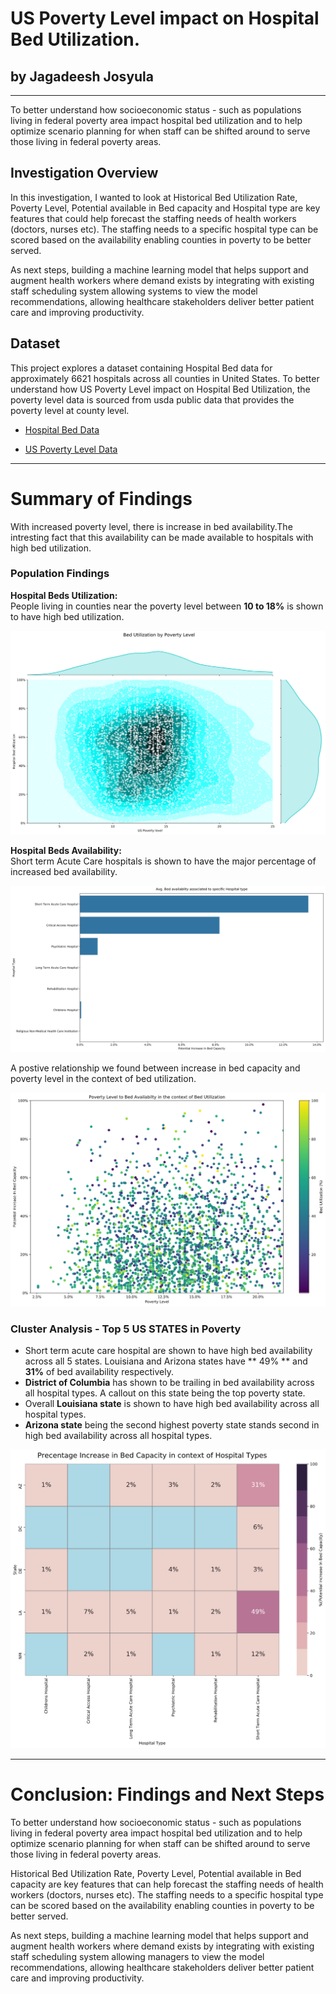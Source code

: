 # US Poverty Level impact on Hospital Bed Utilization.

## by Jagadeesh Josyula ##
---
To better understand how socioeconomic status - such as populations living in federal poverty area impact hospital bed utilization and to help optimize scenario planning for when staff can be shifted around to serve those living in federal poverty areas.

## Investigation Overview ##

In this investigation, I wanted to look at Historical Bed Utilization Rate, Poverty Level, Potential available in Bed capacity and Hospital type are key features that could help forecast the staffing needs of health workers (doctors, nurses etc). The staffing needs to a specific hospital type can be scored based on the availability enabling counties in poverty to be better served.

As next steps, building a machine learning model that helps support and augment health workers where demand exists by integrating with existing staff scheduling system allowing systems to view the model recommendations, allowing healthcare stakeholders deliver better patient care and improving productivity.



## Dataset

This project explores a dataset containing Hospital Bed data for approximately 6621 hospitals across all counties in United States. To better understand how US Poverty Level impact on Hospital Bed Utilization, the poverty level data is sourced from usda public data that provides the poverty level at county level.

- [Hospital Bed Data](https://opendata.arcgis.com/datasets/1044bb19da8d4dbfb6a96eb1b4ebf629_0.csv)

- [US Poverty Level Data](https://www.ers.usda.gov/webdocs/DataFiles/48747/PovertyEstimates.xls)

---
# Summary of Findings #

With increased poverty level, there is increase in bed availability.The intresting fact that this availability can be made available to hospitals with high bed utilization.

### Population Findings ###

**Hospital Beds Utilization:** </br>
People living in counties near the poverty level between **10 to 18%** is shown to have high bed utilization.

![Bed Utilization](hospital-bedutilization.png)

**Hospital Beds Availability:** </br>
Short term Acute Care hospitals is shown to have the major percentage of increased bed availability.

![Beds Availability](increased-bedavailability.png)


A postive relationship we found between increase in bed capacity and poverty level in the context of bed utilization.

![Poverty level in the context of bed utilization](povertylevel-bedavailibility.png)


### Cluster Analysis - Top 5 US STATES in Poverty ###

- Short term acute care hospital are shown to have high bed availability across all 5 states. Louisiana and Arizona states have ** 49% ** and **31%** of bed availability respectively. 
- **District of Columbia** has shown to be trailing in bed availability across all hospital types. A callout on this state being the top poverty state.
- Overall **Louisiana state** is shown to have high bed availability across all hospital types.
- **Arizona state** being the second highest poverty state stands second in high bed availability across all hospital types.

![Corelation Matrix](corelation-matrix.png)

---
# Conclusion: Findings and Next Steps #

To better understand how socioeconomic status - such as populations living in federal poverty area impact hospital bed utilization and to help optimize scenario planning for when staff can be shifted around to serve those living in federal poverty areas.

Historical Bed Utilization Rate, Poverty Level, Potential available in Bed capacity are key features that can help forecast the staffing needs of health workers (doctors, nurses etc). The staffing needs to a specific hospital type can be scored based on the availability enabling counties in poverty to be better served.

As next steps, building a machine learning model that helps support and augment health workers where demand exists by integrating with existing staff scheduling system allowing managers to view the model recommendations, allowing healthcare stakeholders deliver better patient care and improving productivity.